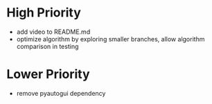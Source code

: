 # High Priority
* add video to README.md
* optimize algorithm by exploring smaller branches, allow algorithm comparison in testing
# Lower Priority
* remove pyautogui dependency